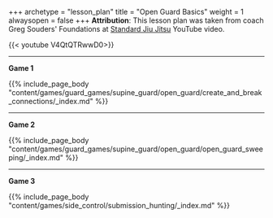 +++ 
archetype = "lesson_plan" 
title = "Open Guard Basics" 
weight = 1
alwaysopen = false 
+++
**Attribution**: This lesson plan was taken from coach Greg Souders' Foundations at [Standard Jiu Jitsu](https://www.standardjiujitsu.com/) YouTube video.

{{< youtube V4QtQTRwwD0>}}

---
**Game 1**

{{% include_page_body "content/games/guard_games/supine_guard/open_guard/create_and_break_connections/_index.md" %}}

---
**Game 2**

{{% include_page_body "content/games/guard_games/supine_guard/open_guard/open_guard_sweeping/_index.md" %}}

---
**Game 3**

{{% include_page_body "content/games/side_control/submission_hunting/_index.md" %}}